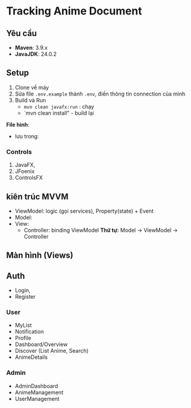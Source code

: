 # Tracking Anime Document

## Yêu cầu

- **Maven**: 3.9.x
- **JavaJDK**: 24.0.2

## Setup

1. Clone về máy
2. Sửa file `.env.example` thành `.env`, điền thông tin  connection của mình
3. Build và Run
    - `mvn clean javafx:run` : chạy
    - `mvn clean install" - build lại


**File hình**:
- lưu trong:
### Controls

1. JavaFX,
2. JFoenix
3. ControlsFX

## kiên trúc MVVM

- ViewModel: logic (gọi services), Property(state) + Event
- Model:
- View:
    - Controller: binding ViewModel
**Thứ tự:** Model -> ViewModel -> Controller

## Màn hình (Views)

## Auth
- Login,
- Register

### User
- MyList
- Notification
- Profile
- Dashboard/Overview
- Discover (List Anime, Search)
- AnimeDetails

### Admin
- AdminDashboard
- AnimeManagement
- UserManagement

